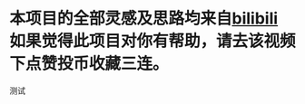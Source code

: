 # 本项目的全部灵感及思路均来自[bilibili](https://www.bilibili.com/video/BV1R64y1M7q5?from=search&seid=13698410817824032418) 如果觉得此项目对你有帮助，请去该视频下点赞投币收藏三连。

测试